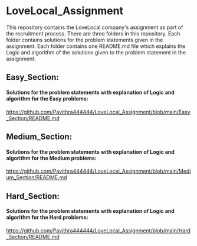 # LoveLocal_Assignment

This repository contains the LoveLocal company's assignment as part of the recruitment process. There are three folders in this repository. Each folder contains solutions for the problem statements given in the assignment. Each folder contains one README.md file which explains the Logic and algorithm of the solutions given to the problem statement in the assignment.

## **Easy_Section:**

#### Solutions for the problem statements with explanation of Logic and algorithm for the Easy problems:

https://github.com/Pavithra444444/LoveLocal_Assignment/blob/main/Easy_Section/README.md

## **Medium_Section:**

#### Solutions for the problem statements with explanation of Logic and algorithm for the Medium problems:

https://github.com/Pavithra444444/LoveLocal_Assignment/blob/main/Medium_Section/README.md

## **Hard_Section:**

#### Solutions for the problem statements with explanation of Logic and algorithm for the Hard problems:

https://github.com/Pavithra444444/LoveLocal_Assignment/blob/main/Hard_Section/README.md
